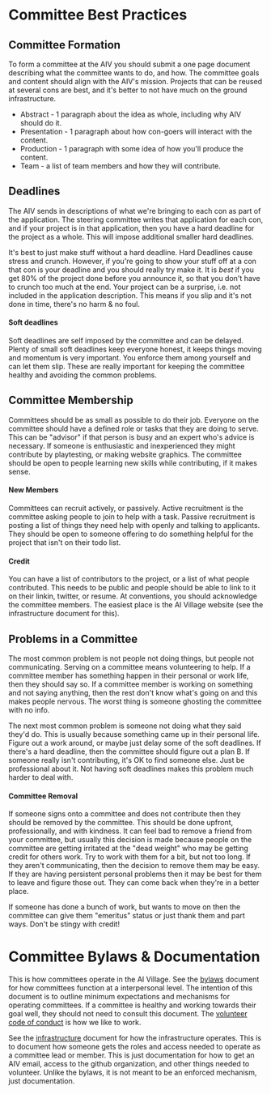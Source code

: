 # Committee Best Practices

## Committee Formation

To form a committee at the AIV you should submit a one page document describing what the committee wants to do, and how. The committee goals and content should align with the AIV's mission. Projects that can be reused at several cons are best, and it's better to not have much on the ground infrastructure.

- Abstract - 1 paragraph about the idea as whole, including why AIV should do it.
- Presentation - 1 paragraph about how con-goers will interact with the content.
- Production - 1 paragraph with some idea of how you'll produce the content.
- Team - a list of team members and how they will contribute.

## Deadlines

The AIV sends in descriptions of what we're bringing to each con as part of the application. The steering committee writes that application for each con, and if your project is in that application, then you have a hard deadline for the project as a whole. This will impose additional smaller hard deadlines. 

It's best to just make stuff without a hard deadline. Hard Deadlines cause stress and crunch. However, if you're going to show your stuff off at a con that con is your deadline and you should really try make it. It is *best* if you get 80% of the project done before you announce it, so that you don't have to crunch too much at the end. Your project can be a surprise, i.e. not included in the application description. This means if you slip and it's not done in time, there's no harm & no foul.  

#### Soft deadlines

Soft deadlines are self imposed by the committee and can be delayed. Plenty of small soft deadlines keep everyone honest, it keeps things moving and momentum is very important. You enforce them among yourself and can let them slip. These are really important for keeping the committee healthy and avoiding the common problems.

## Committee Membership

Committees should be as small as possible to do their job. Everyone on the committee should have a defined role or tasks that they are doing to serve. This can be "advisor" if that person is busy and an expert who's advice is necessary. If someone is enthusiastic and inexperienced they might contribute by playtesting, or making website graphics. The committee should be open to people learning new skills while contributing, if it makes sense. 

#### New Members

Committees can recruit actively, or passively. Active recruitment is the committee asking people to join to help with a task. Passive recruitment is posting a list of things they need help with openly and talking to applicants. They should be open to someone offering to do something helpful for the project that isn't on their todo list.

#### Credit

You can have a list of contributors to the project, or a list of what people contributed. This needs to be public and people should be able to link to it on their linkin, twitter, or resume. At conventions, you should acknowledge the committee members. The easiest place is the AI Village website (see the infrastructure document for this). 

## Problems in a Committee

The most common problem is not people not doing things, but people not communicating. Serving on a committee means volunteering to help. If a committee member has something happen in their personal or work life, then they should say so. If a committee member is working on something and not saying anything, then the rest don't know what's going on and this makes people nervous. The worst thing is someone ghosting the committee with no info.

The next most common problem is someone not doing what they said they'd do. This is usually because something came up in their personal life. Figure out a work around, or maybe just delay some of the soft deadlines. If there's a hard deadline, then the committee should figure out a plan B. If someone really isn't contributing, it's OK to find someone else. Just be professional about it. Not having soft deadlines makes this problem much harder to deal with.

#### Committee Removal 

If someone signs onto a committee and does not contribute then they should be removed by the committee. This should be done upfront, professionally, and with kindness. It can feel bad to remove a friend from your committee, but usually this decision is made because people on the committee are getting irritated at the "dead weight" who may be getting credit for others work. Try to work with them for a bit, but not too long. If they aren't communicating, then the decision to remove them may be easy. If they are having persistent personal problems then it may be best for them to leave and figure those out. They can come back when they're in a better place.

If someone has done a bunch of work, but wants to move on then the committee can give them "emeritus" status or just thank them and part ways. Don't be stingy with credit! 

# Committee Bylaws & Documentation

This is how committees operate in the AI Village. See the [bylaws](committee.md) document for how committees function at a interpersonal level. The intention of this document is to outline minimum expectations and mechanisms for operating committees. If a committee is healthy and working towards their goal well, they should not need to consult this document. The [volunteer code of conduct](volunteer-code-of-conduct.md) is how we like to work. 

See the [infrastructure](infrastructure.md) document for how the infrastructure operates. This is to document how someone gets the roles and access needed to operate as a committee lead or member. This is just documentation for how to get an AIV email, access to the github organization, and other things needed to volunteer. Unlike the bylaws, it is not meant to be an enforced mechanism, just documentation.